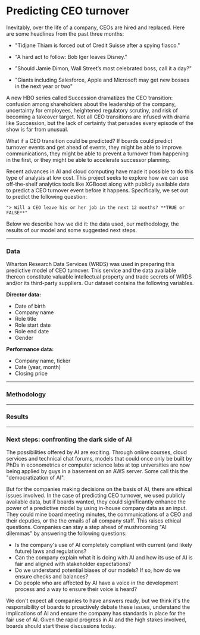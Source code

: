 # Predicting CEO turnover

Inevitably, over the life of a company, CEOs are hired and replaced. Here are some headlines from the past three months: 

- "Tidjane Thiam is forced out of Credit Suisse after a spying fiasco."

- "A hard act to follow: Bob Iger leaves Disney."

- "Should Jamie Dimon, Wall Street’s most celebrated boss, call it a day?"

- "Giants including Salesforce, Apple and Microsoft may get new bosses in the next year or two"

A new HBO series called Succession dramatizes the CEO transition: confusion among shareholders about the leadership of the company, uncertainty for employees, heightened regulatory scrutiny, and risk of becoming a takeover target.  Not all CEO transitions are infused with drama like Succession, but the lack of certainty that pervades every episode of the show is far from unusual. 

What if a CEO transition could be predicted? If boards could predict turnover events and get ahead of events, they might be able to improve communications, they might be able to prevent a turnover from happening in the first, or they might be able to accelerate successor planning. 

Recent advances in AI and cloud computing have made it possible to do this type of analysis at low cost. This project seeks to explore how we can use off-the-shelf analytics tools like XGBoost along with publicly available data to predict a CEO turnover event before it happens. Specifically, we set out to predict the following question:

    "> Will a CEO leave his or her job in the next 12 months? **TRUE or FALSE**"

Below we describe how we did it: the data used, our methodology, the results of our model and some suggested next steps.

-------

### Data

Wharton Research Data Services (WRDS) was used in preparing this predictive model of CEO turnover. This service and the data available thereon constitute valuable intellectual property and trade secrets of WRDS and/or its third-party suppliers. Our dataset contains the following variables. 

**Director data:**

- Date of birth
- Company name
- Role title
- Role start date
- Role end date
- Gender

**Performance data:** 

- Company name, ticker
- Date (year, month)
- Closing price

-------
### Methodology

-------
### Results

-------
### Next steps: confronting the dark side of AI

The possibilities offered by AI are exciting. Through online courses, cloud services and technical chat forums, models that could once only be built by PhDs in econometrics or computer science labs at top universities are now being applied by guys in a basement on an AWS server. Some call this the "democratization of AI".

But for the companies making decisions on the basis of AI, there are ethical issues involved. In the case of predicting CEO turnover, we used publicly available data, but if boards wanted, they could significantly enhance the power of a predictive model by using in-house company data as an input. They could mine board meeting minutes, the communications of a CEO and their deputies, or the the emails of all company staff. This raises ethical questions. Companies can stay a step ahead of mushrooming "AI dilemmas" by answering the following questions: 

- Is the company's use of AI completely compliant with current (and likely future) laws and regulations? 
- Can the company explain what it is doing with AI and how its use of AI is fair and aligned with stakeholder expectations?
- Do we understand potential biases of our models? If so, how do we ensure checks and balances? 
- Do people who are affected by AI have a voice in the development process and a way to ensure their voice is heard?

We don't expect all companies to have answers ready, but we think it's the responsibility of boards to proactively debate these issues, understand the implications of AI and ensure the company has standards in place for the fair use of AI. Given the rapid progress in AI and the high stakes involved, boards should start these discussions today. 
